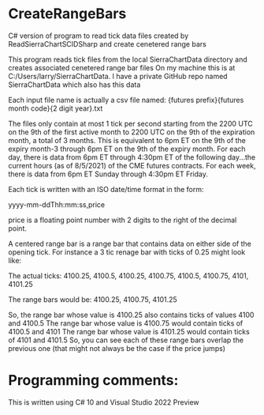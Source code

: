 # CreateRangeBars
C# version of program to read tick data files created by ReadSierraChartSCIDSharp and create cenetered range bars

This program reads tick files from the local SierraChartData directory and creates associated cenetered range bar files
On my machine this is at C:/Users/larry/SierraChartData. I have a private GitHub repo named SierraChartData which also has this data

Each input file name is actually a csv file named: {futures prefix}{futures month code}{2 digit year}.txt

The files only contain at most 1 tick per second starting from the 2200 UTC on the 9th of the first active month to 2200 UTC on the 9th of the expiration month,
a total of 3 months. This is equivalent to 6pm ET on the 9th of the expiry month-3 through 6pm ET on the 9th of the expiry month. For each day, there is data from 6pm ET
through 4:30pm ET of the following day...the current hours (as of 8/5/2021) of the CME futures contracts. For each week, there is data from 6pm ET Sunday through 4:30pm ET Friday.

Each tick is written with an ISO date/time format in the form:

yyyy-mm-ddThh:mm:ss,price

price is a floating point number with 2 digits to the right of the decimal point.

A centered range bar is a range bar that contains data on either side of the opening tick. For instance a 3 tic renage bar with ticks of 0.25
might look like:

The actual ticks:
4100.25, 4100.5, 4100.25, 4100.75, 4100.5, 4100.75, 4101, 4101.25

The range bars would be:
4100.25, 4100.75, 4101.25

So, the range bar whose value is 4100.25 also contains ticks of values 4100 and 4100.5
The range bar whose value is 4100.75 would contain ticks of 4100.5 and 4101
The range bar whose value is 4101.25 would contain ticks of 4101 and 4101.5
So, you can see each of these range bars overlap the previous one (that might not always be the case if the price jumps)

# Programming comments:
This is written using C# 10 and Visual Studio 2022 Preview
